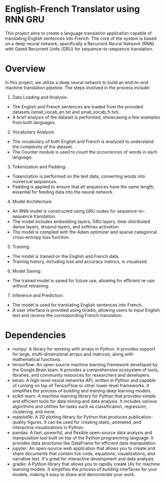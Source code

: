 # English-French Translator using RNN GRU

This project aims to create a language translation application capable of translating English sentences into French. The core of the system is based on a deep neural network, specifically a Recurrent Neural Network (RNN) with Gated Recurrent Units (GRU) for sequence-to-sequence translation.






# Overview
In this project, we utilize a deep neural network to build an end-to-end machine translation pipeline. The steps involved in the process include:

1. Data Loading and Analysis:
  - The English and French sentences are loaded from the provided datasets (small_vocab_en.txt and small_vocab_fr.txt).
  - A brief analysis of the dataset is performed, showcasing a few examples from both languages.
2. Vocabulary Analysis:
  - The vocabulary of both English and French is analyzed to understand the complexity of the dataset.
  - The Counter module is used to count the occurrences of words in each language.
3. Tokenization and Padding:
  - Tokenization is performed on the text data, converting words into numerical sequences.
  - Padding is applied to ensure that all sequences have the same length, essential for feeding data into the neural network.
4. Model Architecture:
  - An RNN model is constructed using GRU nodes for sequence-to-sequence translation.
  - The model includes embedding layers, GRU layers, time-distributed dense layers, dropout layers, and softmax activation.
  - The model is compiled with the Adam optimizer and sparse categorical cross-entropy loss function.
5. Training:
  - The model is trained on the English and French data.
  - Training history, including loss and accuracy metrics, is visualized.
6. Model Saving:
  - The trained model is saved for future use, allowing for efficient re-use without retraining.
7. Inference and Prediction:
  - The model is used for translating English sentences into French.
  - A user interface is provided using Gradio, allowing users to input English text and receive the corresponding French translation.

# Dependencies
- numpy: A library for working with arrays in Python. It provides support for large, multi-dimensional arrays and matrices, along with mathematical functions.
- tensorflow: An open-source machine learning framework developed by the Google Brain team. It provides a comprehensive ecosystem of tools, libraries, and community resources for researchers and developers.
- keras: A high-level neural networks API, written in Python and capable of running on top of TensorFlow or other lower-level frameworks. It simplifies the process of building and training deep learning models.
- scikit-learn: A machine learning library for Python that provides simple and efficient tools for data mining and data analysis. It includes various algorithms and utilities for tasks such as classification, regression, clustering, and more.
- matplotlib: A 2D plotting library for Python that produces publication-quality figures. It can be used for creating static, animated, and interactive visualizations in Python.
- pandas: A fast, powerful, and flexible open-source data analysis and manipulation tool built on top of the Python programming language. It provides data structures like DataFrame for efficient data manipulation.
- jupyter: An open-source web application that allows you to create and share documents that contain live code, equations, visualizations, and narrative text. It's great for interactive development and data analysis.
- gradio: A Python library that allows you to rapidly create UIs for machine learning models. It simplifies the process of building interfaces for your models, making it easy to share and demonstrate your work.
